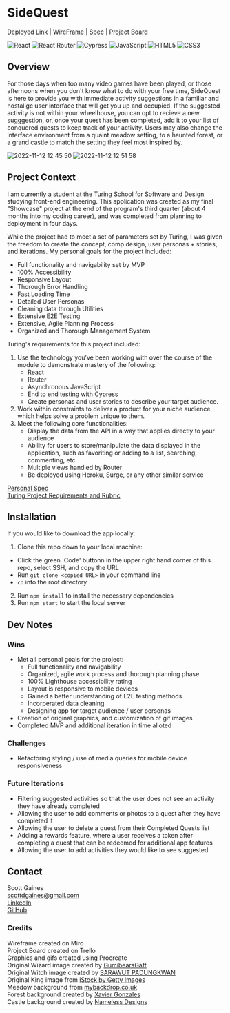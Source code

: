 # SideQuest

[Deployed Link](https://sidequest-aujya43dn-scottdgaines.vercel.app/) | [WireFrame](https://miro.com/app/board/uXjVPH1UJJk=/) | 
[Spec](https://docs.google.com/document/d/1Gy4xcrO9-PCFiMJzM3Ei9-N3dIn1PUjnDzaXWo3wCxY/edit?usp=sharing) | 
[Project Board](https://trello.com/b/ldH9RB0V/sidequest)

![React](https://img.shields.io/badge/React-20232A?style=for-the-badge&logo=react&logoColor=61DAFB)
![React Router](https://img.shields.io/badge/React_Router-CA4245?style=for-the-badge&logo=react-router&logoColor=white)
![Cypress](https://img.shields.io/badge/Cypress-17202C?style=for-the-badge&logo=cypress&logoColor=white)
![JavaScript](https://img.shields.io/badge/javascript-%23323330.svg?style=for-the-badge&logo=javascript&logoColor=%23F7DF1E)
![HTML5](https://img.shields.io/badge/html5-%23E34F26.svg?style=for-the-badge&logo=html5&logoColor=white)
![CSS3](https://img.shields.io/badge/css3-%231572B6.svg?style=for-the-badge&logo=css3&logoColor=white)

## Overview
For those days when too many video games have been played, or those afternoons when you don't know what to do with your free time, 
SideQuest is here to provide you with immediate activity suggestions in a familiar and nostaligc user interface that will get you up and occupied. 
If the suggested activity is not within your wheelhouse, you can opt to recieve a new sugggestion, or, once your quest has been completed, add it to your
list of conquered quests to keep track of your activity. Users may also change the interface environment from a quaint meadow setting, to a haunted 
forest, or a grand castle to match the setting they feel most inspired by.

![2022-11-12 12 45 50](https://user-images.githubusercontent.com/103966650/201491945-f7905fa3-482e-4db4-8e7a-1c41697bd195.gif)
![2022-11-12 12 51 58](https://user-images.githubusercontent.com/103966650/201492146-6e006e1f-55c1-477e-8909-f79df20f7278.gif)

## Project Context
I am currently a student at the Turing School for Software and Design studying front-end engineering. This application was created as my final "Showcase" 
project at the end of the program's third quarter (about 4 months into my coding career), and was completed from planning to deployment in four days.

While the project had to meet a set of parameters set by Turing, I was given the freedom to create the concept, comp design, user personas + stories, 
and iterations. My personal goals for the project included: 
- Full functionality and navigability set by MVP
- 100% Accessibility
- Responsive Layout
- Thorough Error Handling
- Fast Loading Time
- Detailed User Personas
- Cleaning data through Utilities
- Extensive E2E Testing
- Extensive, Agile Planning Process
- Organized and Thorough Management System

Turing's requirements for this project included:
1. Use the technology you’ve been working with over the course of the module to demonstrate mastery of the following:
    - React
    - Router
    - Asynchronous JavaScript
    - End to end testing with Cypress
    - Create personas and user stories to describe your target audience.
2. Work within constraints to deliver a product for your niche audience, which helps solve a problem unique to them.
3. Meet the following core functionalities:
    - Display the data from the API in a way that applies directly to your audience
    - Ability for users to store/manipulate the data displayed in the application, such as favoriting or adding to a list, searching, commenting, etc
    - Multiple views handled by Router
    - Be deployed using Heroku, Surge, or any other similar service
    
[Personal Spec](https://docs.google.com/document/d/1Gy4xcrO9-PCFiMJzM3Ei9-N3dIn1PUjnDzaXWo3wCxY/edit?usp=sharing)<br/>
[Turing Project Requirements and Rubric](https://frontend.turing.edu/projects/module-3/showcase.html)

## Installation
If you would like to download the app locally:
1. Clone this repo down to your local machine:
  - Click the green 'Code' buttonn in the upper right hand corner of this repo, select SSH, and copy the URL
  - Run `git clone <copied URL>` in your command line
  - `cd` into the root directory
2. Run `npm install` to install the necessary dependencies
3. Run `npm start` to start the local server

## Dev Notes
### Wins
- Met all personal goals for the project:
  - Full functionality and navigability
  - Organized, agile work process and thorough planning phase
  - 100% Lighthouse accessibility rating
  - Layout is responsive to mobile devices
  - Gained a better understanding of E2E testing methods
  - Incorperated data cleaning
  - Designing app for target audience / user personas
- Creation of original graphics, and customization of gif images
- Completed MVP and additional iteration in time alloted

### Challenges
- Refactoring styling / use of media queries for mobile device responsiveness


### Future Iterations
- Filtering suggested activities so that the user does not see an activity they have already completed
- Allowing the user to add comments or photos to a quest after they have completed it 
- Allowing the user to delete a quest from their Completed Quests list
- Adding a rewards feature, where a user receives a token after completing a quest that can be redeemed for additional app features
- Allowing the user to add activities they would like to see suggested

## Contact
Scott Gaines<br/>
scottdgaines@gmail.com<br/>
[LinkedIn](https://www.linkedin.com/in/scottdgaines-fe/)<br/>
[GitHub](https://github.com/scottdgaines)

### Credits
Wireframe created on Miro<br/>
Project Board created on Trello<br/>
Graphics and gifs created using Procreate<br/>
Original Wizard image created by [GumibearsGaff](https://www.redbubble.com/people/GumibearsGaff/shop#profile)<br/>
Original Witch image created by [SARAWUT PADUNGKWAN ](https://www.alamy.com/stock-photo/?name=SARAWUT+PADUNGKWAN&pseudoid=881056D1-08C8-46C8-A500-5C62A7E78C9F&sortBy=relevant)<br/>
Original King image from [iStock by Getty Images](https://www.istockphoto.com/vector/pixel-art-king-character-fairytale-personage-gm1267017801-371608842)<br/>
Meadow background from [mybackdrop.co.uk](https://mybackdrop.co.uk/product/rolling-hills-backdrop-illustration/)<br/>
Forest background created by [Xavier Gonzales](https://www.artstation.com/xavier1424)<br/>
Castle background created by [Nameless Designs](https://www.deviantart.com/namelessdesigns)<br/>
